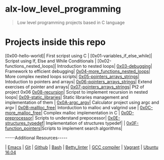 # alx-low_level_programming
> Low level programming projects based in C language

# Projects inside this repo

[0x00-hello-world]| First scripst using C |
[0x01-variables_if_else_while]| Scripst using If, Else and While Conditionals |
[0x02-functions_nested_loops]| Introduction to nested loops|
 [0x03-debugging](https://github.com/Ayocoding12/alx-low_level_programming)| Framework to efficient debugging|
[0x04-more_functions_nested_loops](https://github.com/Ayocoding12/alx-low_level_programming)| More complex nested loops scripts|
 [0x05-pointers_arrays_strings](https://github.com/Ayocoding12/alx-low_level_programming)| Intoduction to pointers and arrays|
 [0x06-pointers_arrays_strings](https://github.com/Ayocoding12/alx-low_level_programming)| Extend exercises of pointer and arrays|
[0x07-pointers_arrays_strings](https://github.com/Ayocoding12/alx-low_level_programming)| Pt2 of project 0x06
 [0x08-recursion](https://github.com/Ayocoding12/alx-low_level_programming)| Scripst to implement recursion in nested loops|
 [0x09-static_libraries](https://github.com/Ayocoding12/alx-low_level_programming)| Static libraries management and implementation of them |
[0x0A-argc_argv](https://github.com/Ayocoding12/alx-low_level_programming)| Calculator project using argc and argv |
[0x0B-mallloc_free](https://github.com/Ayocoding12/alx-low_level_programming)| Intorduction to malloc and valgrind use |
[0x0C-more_malloc_free](https://github.com/Ayocoding12/alx-low_level_programming)| Complex malloc implementation in C |
[0x0D-preprocessor](https://github.com/Ayocoding12/alx-low_level_programming)| Scripts to understand prepocessor|
[0x0E-structures_typedef](https://github.com/Ayocoding12/alx-low_level_programming)| Implementation of structures typedef|
| [0x0F-function_pointers](https://github.com/Ayocoding12/alx-low_level_programming)|Scripts to implement search algorithms|

-----Additional Resources-----

| [Emacs](https://www.gnu.org/software/emacs/)
| [Git](https://git-scm.com/)
| [Github](https://github.com/) 
| [Bash](https://www.gnu.org/software/bash/)
| [Betty_linter](https://github.com/holbertonschool/Betty)
| [GCC compiler](https://gcc.gnu.org/)
| [Vagrant](https://www.vagrantup.com/)
| [Ubuntu 16.04](https://releases.ubuntu.com/16.04/)
